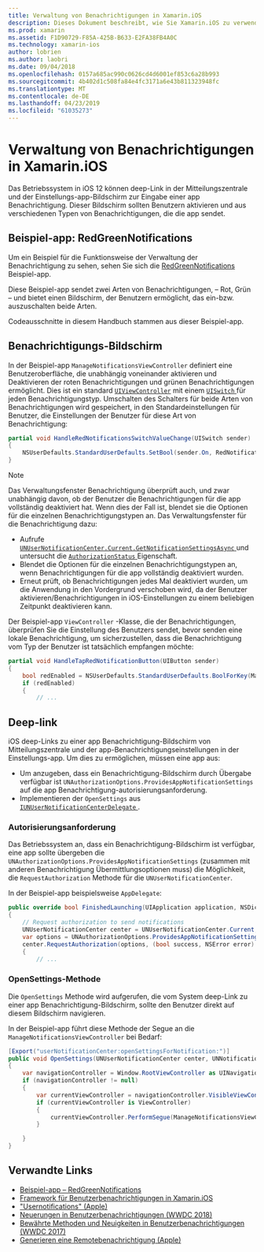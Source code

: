 ```yaml
---
title: Verwaltung von Benachrichtigungen in Xamarin.iOS
description: Dieses Dokument beschreibt, wie Sie Xamarin.iOS zu verwenden, um neue Verwaltungsfunktionen für Notification in iOS-12 eingeführt nutzen.
ms.prod: xamarin
ms.assetid: F1D90729-F85A-425B-B633-E2FA38FB4A0C
ms.technology: xamarin-ios
author: lobrien
ms.author: laobri
ms.date: 09/04/2018
ms.openlocfilehash: 0157a685ac990c0626cd4d6001ef853c6a28b993
ms.sourcegitcommit: 4b402d1c508fa84e4fc3171a6e43b811323948fc
ms.translationtype: MT
ms.contentlocale: de-DE
ms.lasthandoff: 04/23/2019
ms.locfileid: "61035273"
---
```

# <a name="notification-management-in-xamarinios"></a>Verwaltung von Benachrichtigungen in Xamarin.iOS

Das Betriebssystem in iOS 12 können deep-Link in der Mitteilungszentrale und der Einstellungs-app-Bildschirm zur Eingabe einer app Benachrichtigung. Dieser Bildschirm sollten Benutzern aktivieren und aus verschiedenen Typen von Benachrichtigungen, die die app sendet.

## <a name="sample-app-redgreennotifications"></a>Beispiel-app: RedGreenNotifications

Um ein Beispiel für die Funktionsweise der Verwaltung der Benachrichtigung zu sehen, sehen Sie sich die [RedGreenNotifications](https://developer.xamarin.com/samples/monotouch/iOS12/RedGreenNotifications) Beispiel-app.

Diese Beispiel-app sendet zwei Arten von Benachrichtigungen, – Rot, Grün – und bietet einen Bildschirm, der Benutzern ermöglicht, das ein-bzw. auszuschalten beide Arten.

Codeausschnitte in diesem Handbuch stammen aus dieser Beispiel-app.

## <a name="notification-management-screen"></a>Benachrichtigungs-Bildschirm

In der Beispiel-app `ManageNotificationsViewController` definiert eine Benutzeroberfläche, die unabhängig voneinander aktivieren und Deaktivieren der roten Benachrichtigungen und grünen Benachrichtigungen ermöglicht. Dies ist ein standard [`UIViewController`](xref:UIKit.UIViewController)
mit einem [ `UISwitch` ](xref:UIKit.UISwitch) für jeden Benachrichtigungstyp. Umschalten des Schalters für beide Arten von Benachrichtigungen wird gespeichert, in den Standardeinstellungen für Benutzer, die Einstellungen der Benutzer für diese Art von Benachrichtigung:

```csharp
partial void HandleRedNotificationsSwitchValueChange(UISwitch sender)
{
    NSUserDefaults.StandardUserDefaults.SetBool(sender.On, RedNotificationsEnabledKey);
}
```

> [!NOTE]
> Das Verwaltungsfenster Benachrichtigung überprüft auch, und zwar unabhängig davon, ob der Benutzer die Benachrichtigungen für die app vollständig deaktiviert hat. Wenn dies der Fall ist, blendet sie die Optionen für die einzelnen Benachrichtigungstypen an. Das Verwaltungsfenster für die Benachrichtigung dazu:
>
> - Aufrufe [ `UNUserNotificationCenter.Current.GetNotificationSettingsAsync` ](xref:UserNotifications.UNUserNotificationCenter.GetNotificationSettingsAsync) und untersucht die [ `AuthorizationStatus` ](xref:UserNotifications.UNNotificationSettings.AuthorizationStatus) Eigenschaft.
> - Blendet die Optionen für die einzelnen Benachrichtigungstypen an, wenn Benachrichtigungen für die app vollständig deaktiviert wurden.
> - Erneut prüft, ob Benachrichtigungen jedes Mal deaktiviert wurden, um die Anwendung in den Vordergrund verschoben wird, da der Benutzer aktivieren/Benachrichtigungen in iOS-Einstellungen zu einem beliebigen Zeitpunkt deaktivieren kann.

Der Beispiel-app `ViewController` -Klasse, die der Benachrichtigungen, überprüfen Sie die Einstellung des Benutzers sendet, bevor senden eine lokale Benachrichtigung, um sicherzustellen, dass die Benachrichtigung vom Typ der Benutzer ist tatsächlich empfangen möchte:

```csharp
partial void HandleTapRedNotificationButton(UIButton sender)
{
    bool redEnabled = NSUserDefaults.StandardUserDefaults.BoolForKey(ManageNotificationsViewController.RedNotificationsEnabledKey);
    if (redEnabled)
    {
        // ...
```

## <a name="deep-link"></a>Deep-link

iOS deep-Links zu einer app Benachrichtigung-Bildschirm von Mitteilungszentrale und der app-Benachrichtigungseinstellungen in der Einstellungs-app. Um dies zu ermöglichen, müssen eine app aus:

- Um anzugeben, dass ein Benachrichtigung-Bildschirm durch Übergabe verfügbar ist `UNAuthorizationOptions.ProvidesAppNotificationSettings` auf die app Benachrichtigung-autorisierungsanforderung.
- Implementieren der `OpenSettings` aus [ `IUNUserNotificationCenterDelegate` ](xref:UserNotifications.IUNUserNotificationCenterDelegate).

### <a name="authorization-request"></a>Autorisierungsanforderung

Das Betriebssystem an, dass ein Benachrichtigung-Bildschirm ist verfügbar, eine app sollte übergeben die `UNAuthorizationOptions.ProvidesAppNotificationSettings` (zusammen mit anderen Benachrichtigung Übermittlungsoptionen muss) die Möglichkeit, die `RequestAuthorization` Methode für die `UNUserNotificationCenter`.

In der Beispiel-app beispielsweise `AppDelegate`:

```csharp
public override bool FinishedLaunching(UIApplication application, NSDictionary launchOptions)
{
    // Request authorization to send notifications
    UNUserNotificationCenter center = UNUserNotificationCenter.Current;
    var options = UNAuthorizationOptions.ProvidesAppNotificationSettings | UNAuthorizationOptions.Alert | UNAuthorizationOptions.Sound | UNAuthorizationOptions.Provisional;
    center.RequestAuthorization(options, (bool success, NSError error) =>
    {
        // ...
```

### <a name="opensettings-method"></a>OpenSettings-Methode

Die `OpenSettings` Methode wird aufgerufen, die vom System deep-Link zu einer app Benachrichtigung-Bildschirm, sollte den Benutzer direkt auf diesem Bildschirm navigieren.

In der Beispiel-app führt diese Methode der Segue an die `ManageNotificationsViewController` bei Bedarf:

```csharp
[Export("userNotificationCenter:openSettingsForNotification:")]
public void OpenSettings(UNUserNotificationCenter center, UNNotification notification)
{
    var navigationController = Window.RootViewController as UINavigationController;
    if (navigationController != null)
    {
        var currentViewController = navigationController.VisibleViewController;
        if (currentViewController is ViewController)
        {
            currentViewController.PerformSegue(ManageNotificationsViewController.ShowManageNotificationsSegue, this);
        }

    }
}
```

## <a name="related-links"></a>Verwandte Links

- [Beispiel-app – RedGreenNotifications](https://developer.xamarin.com/samples/monotouch/iOS12/RedGreenNotifications)
- [Framework für Benutzerbenachrichtigungen in Xamarin.iOS](~/ios/platform/user-notifications/index.md)
- ["Usernotifications" (Apple)](https://developer.apple.com/documentation/usernotifications?language=objc)
- [Neuerungen in Benutzerbenachrichtigungen (WWDC 2018)](https://developer.apple.com/videos/play/wwdc2018/710/)
- [Bewährte Methoden und Neuigkeiten in Benutzerbenachrichtigungen (WWDC 2017)](https://developer.apple.com/videos/play/wwdc2017/708/)
- [Generieren eine Remotebenachrichtigung (Apple)](https://developer.apple.com/documentation/usernotifications/setting_up_a_remote_notification_server/generating_a_remote_notification)
